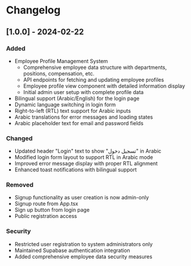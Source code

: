 # Changelog

## [1.0.0] - 2024-02-22

### Added
- Employee Profile Management System
  - Comprehensive employee data structure with departments, positions, compensation, etc.
  - API endpoints for fetching and updating employee profiles
  - Employee profile view component with detailed information display
  - Initial admin user setup with complete profile data
- Bilingual support (Arabic/English) for the login page
- Dynamic language switching in login form
- Right-to-left (RTL) text support for Arabic inputs
- Arabic translations for error messages and loading states
- Arabic placeholder text for email and password fields

### Changed
- Updated header "Login" text to show "تسجيل دخول" in Arabic
- Modified login form layout to support RTL in Arabic mode
- Improved error message display with proper RTL alignment
- Enhanced toast notifications with bilingual support

### Removed
- Signup functionality as user creation is now admin-only
- Signup route from App.tsx
- Sign up button from login page
- Public registration access

### Security
- Restricted user registration to system administrators only
- Maintained Supabase authentication integration
- Added comprehensive employee data security measures
